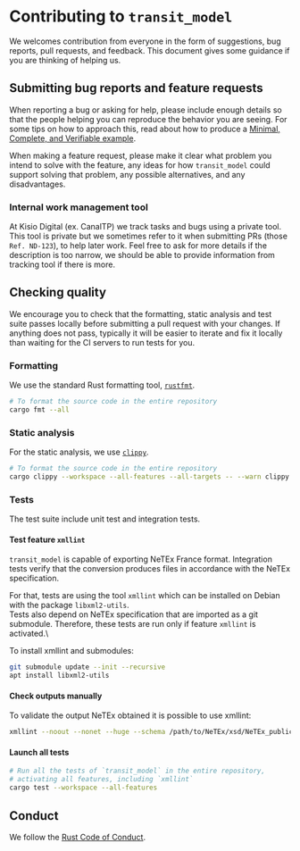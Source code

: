 # Contributing to `transit_model`

We welcomes contribution from everyone in the form of suggestions, bug
reports, pull requests, and feedback. This document gives some guidance if you
are thinking of helping us.

## Submitting bug reports and feature requests

When reporting a bug or asking for help, please include enough details so that
the people helping you can reproduce the behavior you are seeing. For some tips
on how to approach this, read about how to produce a [Minimal, Complete, and
Verifiable example].

[Minimal, Complete, and Verifiable example]: https://stackoverflow.com/help/mcve

When making a feature request, please make it clear what problem you intend to
solve with the feature, any ideas for how `transit_model` could support solving
that problem, any possible alternatives, and any disadvantages.

### Internal work management tool

At Kisio Digital (ex. CanalTP) we track tasks and bugs using a private tool.
This tool is private but we sometimes refer to it when submitting
PRs (those `Ref. ND-123`), to help later work.
Feel free to ask for more details if the description is too narrow,
we should be able to provide information from tracking tool if there is more.

## Checking quality

We encourage you to check that the formatting, static analysis and test suite
passes locally before submitting a pull request with your changes. If anything
does not pass, typically it will be easier to iterate and fix it locally than
waiting for the CI servers to run tests for you.

### Formatting

We use the standard Rust formatting tool, [`rustfmt`].

```sh
# To format the source code in the entire repository
cargo fmt --all
```

[`rustfmt`]: https://github.com/rust-lang/rustfmt

### Static analysis

For the static analysis, we use [`clippy`].

```sh
# To format the source code in the entire repository
cargo clippy --workspace --all-features --all-targets -- --warn clippy::cargo --allow clippy::multiple_crate_versions
```

[`clippy`]: https://github.com/rust-lang/rust-clippy

### Tests

The test suite include unit test and integration tests.

#### Test feature `xmllint`

`transit_model` is capable of exporting NeTEx France format.
Integration tests verify that the conversion produces files in accordance with
the NeTEx specification.

For that, tests are using the tool `xmllint` which can be installed on Debian
with the package `libxml2-utils`.\
Tests also depend on NeTEx specification that are imported as a git submodule.
Therefore, these tests are run only if feature `xmllint` is activated.\

To install xmllint and submodules:
```sh
git submodule update --init --recursive
apt install libxml2-utils
```

#### Check outputs manually

To validate the output NeTEx obtained it is possible to use xmllint:
```sh
xmllint --noout --nonet --huge --schema /path/to/NeTEx/xsd/NeTEx_publication.xsd your_file.xml
```

#### Launch all tests

```sh
# Run all the tests of `transit_model` in the entire repository,
# activating all features, including `xmllint`
cargo test --workspace --all-features
```

## Conduct

We follow the [Rust Code of Conduct].

[Rust Code of Conduct]: https://www.rust-lang.org/conduct.html
